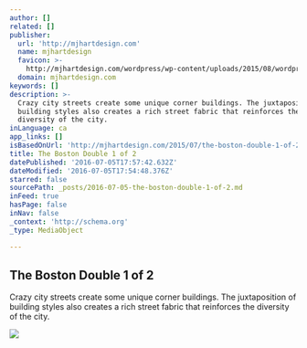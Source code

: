 ```yaml
---
author: []
related: []
publisher:
  url: 'http://mjhartdesign.com'
  name: mjhartdesign
  favicon: >-
    http://mjhartdesign.com/wordpress/wp-content/uploads/2015/08/wordpress-logo-simplified-rgb-55be3688v1_site_icon-256x256.png
  domain: mjhartdesign.com
keywords: []
description: >-
  Crazy city streets create some unique corner buildings. The juxtaposition of
  building styles also creates a rich street fabric that reinforces the
  diversity of the city.
inLanguage: ca
app_links: []
isBasedOnUrl: 'http://mjhartdesign.com/2015/07/the-boston-double-1-of-2/'
title: The Boston Double 1 of 2
datePublished: '2016-07-05T17:57:42.632Z'
dateModified: '2016-07-05T17:54:48.376Z'
starred: false
sourcePath: _posts/2016-07-05-the-boston-double-1-of-2.md
inFeed: true
hasPage: false
inNav: false
_context: 'http://schema.org'
_type: MediaObject

---
```

<article style=""><h1>The Boston Double 1 of 2</h1><p>Crazy city streets create some unique corner buildings. The juxtaposition of building styles also creates a rich street fabric that reinforces the diversity of the city.</p><img src="http://mjhartdesign.com/wordpress/wp-content/uploads/2015/07/MG_5903.jpg" /></article>